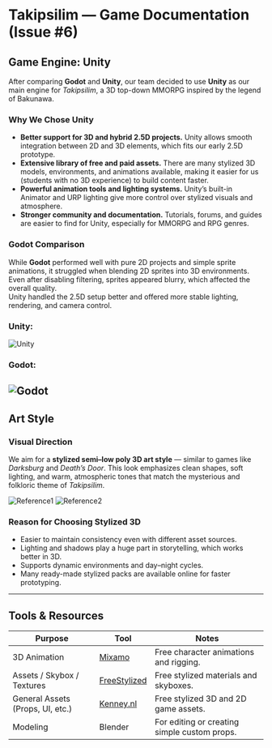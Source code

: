 # Takipsilim — Game Documentation (Issue #6)

## Game Engine: Unity
After comparing **Godot** and **Unity**, our team decided to use **Unity** as our main engine for *Takipsilim*, a 3D top-down MMORPG inspired by the legend of Bakunawa.

### Why We Chose Unity
- **Better support for 3D and hybrid 2.5D projects.**
  Unity allows smooth integration between 2D and 3D elements, which fits our early 2.5D prototype.
- **Extensive library of free and paid assets.**
  There are many stylized 3D models, environments, and animations available, making it easier for us (students with no 3D experience) to build content faster.
- **Powerful animation tools and lighting systems.**
  Unity’s built-in Animator and URP lighting give more control over stylized visuals and atmosphere.
- **Stronger community and documentation.**
  Tutorials, forums, and guides are easier to find for Unity, especially for MMORPG and RPG genres.

### Godot Comparison
While **Godot** performed well with pure 2D projects and simple sprite animations, it struggled when blending 2D sprites into 3D environments. Even after disabling filtering, sprites appeared blurry, which affected the overall quality.  
Unity handled the 2.5D setup better and offered more stable lighting, rendering, and camera control.

### Unity:
![Unity](https://i.imgur.com/hzfT6jH.png)

### Godot:
![Godot](https://i.imgur.com/c8L6sJp.png)
---

## Art Style

### Visual Direction
We aim for a **stylized semi–low poly 3D art style** — similar to games like *Darksburg* and *Death’s Door*.
This look emphasizes clean shapes, soft lighting, and warm, atmospheric tones that match the mysterious and folkloric theme of *Takipsilim*.

![Reference1](https://i.pinimg.com/1200x/4a/93/54/4a935496eef7b7fc881fe0d9d7467e4d.jpg)
![Reference2](https://i.pinimg.com/1200x/f5/51/12/f55112727e42dab4488e789bd00e8339.jpg)

### Reason for Choosing Stylized 3D
- Easier to maintain consistency even with different asset sources.  
- Lighting and shadows play a huge part in storytelling, which works better in 3D.  
- Supports dynamic environments and day–night cycles.  
- Many ready-made stylized packs are available online for faster prototyping.  

---

## Tools & Resources

| Purpose                          | Tool                                       | Notes                                        |
| -------------------------------- | ------------------------------------------ | -------------------------------------------- |
| 3D Animation                     | [Mixamo](https://www.mixamo.com/)          | Free character animations and rigging.       |
| Assets / Skybox / Textures       | [FreeStylized](https://freestylized.com/)  | Free stylized materials and skyboxes.        |
| General Assets (Props, UI, etc.) | [Kenney.nl](https://kenney.nl/)            | Free stylized 3D and 2D game assets.         |
| Modeling                         | Blender                                    | For editing or creating simple custom props. |

